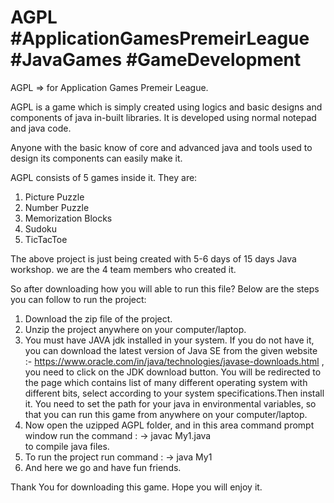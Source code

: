# AGPL #ApplicationGamesPremeirLeague #JavaGames #GameDevelopment
AGPL => for Application Games Premeir League.

AGPL is a game which is simply created using logics and basic designs and components of java in-built libraries.
It is developed using normal notepad and java code.

Anyone with the basic know of core and advanced java and tools used to design its components can easily make it.

AGPL consists of 5 games inside it. They are:
1. Picture Puzzle
2. Number Puzzle
3. Memorization Blocks
4. Sudoku
5. TicTacToe

The above project is just being created with 5-6 days of 15 days Java workshop.
we are the 4 team members who created it.

So after downloading how you will able to run this file?
Below are the steps you can follow to run the project:
1. Download the zip file of the project.
2. Unzip the project anywhere on your computer/laptop.
3. You must have JAVA jdk installed in your system. If you do not have it, you can download the latest version of Java SE from the given website :- https://www.oracle.com/in/java/technologies/javase-downloads.html  , you need to click on the JDK download button. You will be redirected to the page which contains list of many different operating system with different bits, select according to your system specifications.Then install it. You need to set the path for your java in environmental variables, so that you can run this game from anywhere on your computer/laptop. 
4. Now open the uzipped AGPL folder, and in this area command prompt window run the command : 
    -> javac My1.java       
    to compile java files.
5. To run the project run command :
    -> java My1
6. And here we go and have fun friends.

Thank You for downloading this game. Hope you will enjoy it.
